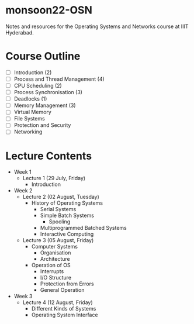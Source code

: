 # monsoon22-OSN
Notes and resources for the Operating Systems and Networks course at IIIT Hyderabad.

# Course Outline
- [ ] Introduction (2)
- [ ] Process and Thread Management (4)
- [ ] CPU Scheduling (2)
- [ ] Process Synchronisation (3)
- [ ] Deadlocks (1)
- [ ] Memory Management (3)
- [ ] Virtual Memory
- [ ] File Systems
- [ ] Protection and Security
- [ ] Networking

# Lecture Contents
* Week 1
    * Lecture 1 (29 July, Friday)
        - Introduction
* Week 2
    * Lecture 2 (02 August, Tuesday)
        - History of Operating Systems
            - Serial Systems
            - Simple Batch Systems
                - Spooling
            - Multiprogrammed Batched Systems
            - Interactive Computing
    * Lecture 3 (05 August, Friday)
        - Computer Systems
            - Organisation
            - Architecture
        - Operation of OS
            - Interrupts
            - I/O Structure
            - Protection from Errors
            - General Operation
* Week 3
    * Lecture 4 (12 August, Friday)
        - Different Kinds of Systems
        - Operating System Interface
